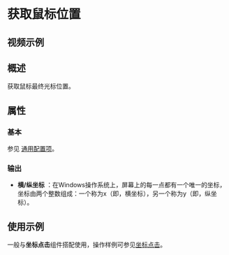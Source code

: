 # 获取鼠标位置

## 视频示例

## 概述

获取鼠标最终光标位置。

## 属性

### 基本

参见 [通用配置项](../Appendix/CommonConfigurationItems.md)。
  
### 输出

- **横/纵坐标** ：在Windows操作系统上，屏幕上的每一点都有一个唯一的坐标，坐标由两个整数组成：一个称为x（即，横坐标），另一个称为y（即，纵坐标）。

## 使用示例

一般与**坐标点击**组件搭配使用，操作样例可参见[坐标点击](activity/../Coordinate.md)。